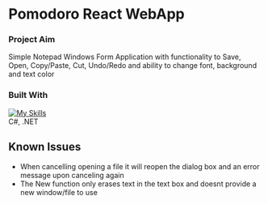 # Pomodoro React WebApp

### Project Aim
Simple Notepad Windows Form Application with functionality to Save, Open, Copy/Paste, Cut, Undo/Redo and ability to change font, background and text color

### Built With

[![My Skills](https://skillicons.dev/icons?i=cs,dotnet)](https://skillicons.dev) <br />
C#, .NET

## Known Issues
* When cancelling opening a file it will reopen the dialog box and an error message upon canceling again
* The New function only erases text in the text box and doesnt provide a new window/file to use


